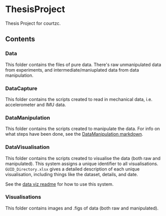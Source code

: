 ﻿# ThesisProject

Thesis Project for courtzc.

## Contents

### Data
This folder contains the files of pure data. There's raw unmanipulated data from experiments, and intermediate/maniuplated data from data manipulation.

### DataCapture
This folder contains the scripts created to read in mechanical data, i.e. accelerometer and IMU data.

### DataManipulation
This folder contains the scripts created to manipulate the data. For info on what steps have been done, see the [DataManipulation markdown](/DataManipulation/DataManipulationSteps.md).

### DataVisualisation
This folder contains the scripts created to visualise the data (both raw and manipulated).  This system assigns a unique identifier to all visualisations. `GUID_Directory.xlsx` gives a detailed description of each unique visualisation, including things like the dataset, details, and date.

See the [data viz readme](/DataVisualisation/DataVisualisation_README.md) for how to use this system.

### Visualisations
This folder contains images and .figs of data (both raw and manipulated).





